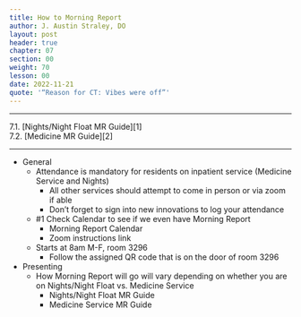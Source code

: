 ```yaml
---
title: How to Morning Report
author: J. Austin Straley, DO
layout: post
header: true
chapter: 07
section: 00
weight: 70
lesson: 00
date: 2022-11-21
quote: '“Reason for CT: Vibes were off”'
---
```


<hr>
7.1. [Nights/Night Float MR Guide][1]<br>
7.2. [Medicine MR Guide][2]
<hr>

- General
	- Attendance is mandatory for residents on inpatient service (Medicine Service and Nights)
		- All other services should attempt to come in person or via zoom if able
		- Don’t forget to sign into new innovations to log your attendance
	- #1 Check Calendar to see if we even have Morning Report
		- Morning Report Calendar
		- Zoom instructions link
	- Starts at 8am M-F, room 3296
        - Follow the assigned QR code that is on the door of room 3296
- Presenting
	- How Morning Report will go will vary depending on whether you are on Nights/Night Float vs. Medicine Service
		- Nights/Night Float MR Guide
        - Medicine Service MR Guide

[1]: /internguidepages/1.7.1-nights-mr-guide/
[2]: /internguidepages/1.7.2-medicine-mr-guide